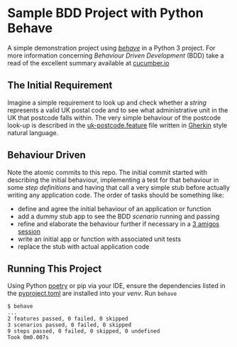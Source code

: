 # Sample BDD Project with Python Behave 
A simple demonstration project using _[behave](https://behave.readthedocs.io/en/latest/)_ in a Python 3 project.
For more information concerning _Behaviour Driven Development_ (BDD) take a read of the excellent summary available at [cucumber.io](https://cucumber.io/docs/bdd/)

## The Initial Requirement
Imagine a simple requirement to look up and check whether a _string_ represents a valid UK postal code and to see what administrative unit in the UK that postcode falls within.
The very simple behaviour of the postcode look-up is described in the [uk-postcode.feature](features/uk-postcode.feature) file written in [Gherkin](https://cucumber.io/docs/gherkin/reference) style natural language.

## Behaviour Driven
Note the atomic commits to this repo.  The initial commit started with describing the initial behaviour, implementing a test for that behaviour in some _step definitions_ and having that call a very simple stub before actually writing any application code.
The order of tasks should be something like:
* define and agree the initial behaviour of an application or function
* add a dummy stub app to see the BDD _scenario_ running and passing
* refine and elaborate the behaviour further if necessary in a [3 amigos session](https://www.velocitypartners.net/blog/2014/02/11/the-3-amigos-in-agile-teams/)
* write an initial app or function with associated unit tests
* replace the stub with actual application code

## Running This Project
Using Python [poetry](https://python-poetry.org/docs/) or pip via your IDE, ensure the dependencies listed in the [pyproject.toml](pyproject.toml) are installed into your _venv_.
Run ```behave```

```
$ behave
...
2 features passed, 0 failed, 0 skipped
3 scenarios passed, 0 failed, 0 skipped
9 steps passed, 0 failed, 0 skipped, 0 undefined
Took 0m0.007s

```